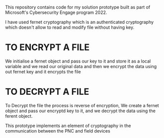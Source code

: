 
This repository contains code for my solution prototype built as part of Microsoft's Cybersecurity Engage program 2022.


I have used fernet cryptography which is an authenticated cryptography which doesn't allow to read and modify file without having key.
# TO ENCRYPT A FILE
We initialise a fernet object and pass our key to it and store it as a local variable and we read our original data
and then we encrypt the data using out fernet key and it encrypts the file
# TO DECRYPT A FILE
 To Decrypt the file the process is reverse of encryption, We create a fernet object and pass our encryptd key to it,
 and we decrypt the data using the ferent object.
 
 
 This prototype implements an element of cryptography in the communication between the PNC and field devices 
